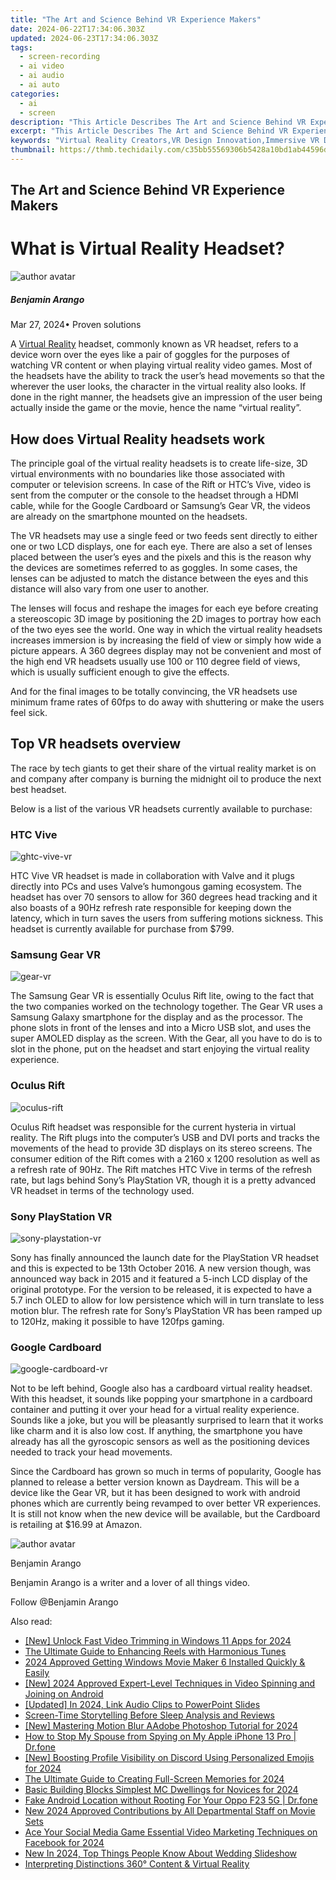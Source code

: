 ```yaml
---
title: "The Art and Science Behind VR Experience Makers"
date: 2024-06-22T17:34:06.303Z
updated: 2024-06-23T17:34:06.303Z
tags: 
  - screen-recording
  - ai video
  - ai audio
  - ai auto
categories: 
  - ai
  - screen
description: "This Article Describes The Art and Science Behind VR Experience Makers"
excerpt: "This Article Describes The Art and Science Behind VR Experience Makers"
keywords: "Virtual Reality Creators,VR Design Innovation,Immersive VR Developers,Interactive VR Artistry,VR Experience Makers,Tech in VR Crafting,Science of VR Making"
thumbnail: https://thmb.techidaily.com/c35bb55569306b5428a10bd1ab44596d5c722993db7a19d5db6d527a1da8e1b4.png
---
```


## The Art and Science Behind VR Experience Makers

# What is Virtual Reality Headset?

![author avatar](https://images.wondershare.com/filmora/article-images/benjamin-arango-author.jpg)

##### Benjamin Arango

 Mar 27, 2024• Proven solutions

 A [Virtual Reality](https://tools.techidaily.com/wondershare/filmora/download/) headset, commonly known as VR headset, refers to a device worn over the eyes like a pair of goggles for the purposes of watching VR content or when playing virtual reality video games. Most of the headsets have the ability to track the user’s head movements so that the wherever the user looks, the character in the virtual reality also looks. If done in the right manner, the headsets give an impression of the user being actually inside the game or the movie, hence the name “virtual reality”.

## How does Virtual Reality headsets work

 The principle goal of the virtual reality headsets is to create life-size, 3D virtual environments with no boundaries like those associated with computer or television screens. In case of the Rift or HTC’s Vive, video is sent from the computer or the console to the headset through a HDMI cable, while for the Google Cardboard or Samsung’s Gear VR, the videos are already on the smartphone mounted on the headsets.

 The VR headsets may use a single feed or two feeds sent directly to either one or two LCD displays, one for each eye. There are also a set of lenses placed between the user’s eyes and the pixels and this is the reason why the devices are sometimes referred to as goggles. In some cases, the lenses can be adjusted to match the distance between the eyes and this distance will also vary from one user to another.

 The lenses will focus and reshape the images for each eye before creating a stereoscopic 3D image by positioning the 2D images to portray how each of the two eyes see the world. One way in which the virtual reality headsets increases immersion is by increasing the field of view or simply how wide a picture appears. A 360 degrees display may not be convenient and most of the high end VR headsets usually use 100 or 110 degree field of views, which is usually sufficient enough to give the effects.

 And for the final images to be totally convincing, the VR headsets use minimum frame rates of 60fps to do away with shuttering or make the users feel sick.

## Top VR headsets overview

 The race by tech giants to get their share of the virtual reality market is on and company after company is burning the midnight oil to produce the next best headset.

 Below is a list of the various VR headsets currently available to purchase:

### HTC Vive

![ghtc-vive-vr](https://images.wondershare.com/filmora/article-images/htc-vive.png)

 HTC Vive VR headset is made in collaboration with Valve and it plugs directly into PCs and uses Valve’s humongous gaming ecosystem. The headset has over 70 sensors to allow for 360 degrees head tracking and it also boasts of a 90Hz refresh rate responsible for keeping down the latency, which in turn saves the users from suffering motions sickness. This headset is currently available for purchase from $799.

### Samsung Gear VR

![gear-vr](https://images.wondershare.com/filmora/article-images/gear-vr.png)

 The Samsung Gear VR is essentially Oculus Rift lite, owing to the fact that the two companies worked on the technology together. The Gear VR uses a Samsung Galaxy smartphone for the display and as the processor. The phone slots in front of the lenses and into a Micro USB slot, and uses the super AMOLED display as the screen. With the Gear, all you have to do is to slot in the phone, put on the headset and start enjoying the virtual reality experience.

### Oculus Rift

![oculus-rift](https://images.wondershare.com/filmora/article-images/oculus-rift.jpg)

 Oculus Rift headset was responsible for the current hysteria in virtual reality. The Rift plugs into the computer’s USB and DVI ports and tracks the movements of the head to provide 3D displays on its stereo screens. The consumer edition of the Rift comes with a 2160 x 1200 resolution as well as a refresh rate of 90Hz. The Rift matches HTC Vive in terms of the refresh rate, but lags behind Sony’s PlayStation VR, though it is a pretty advanced VR headset in terms of the technology used.

### Sony PlayStation VR

![sony-playstation-vr](https://images.wondershare.com/filmora/article-images/sony-playstation-vr.jpg)

 Sony has finally announced the launch date for the PlayStation VR headset and this is expected to be 13th October 2016\. A new version though, was announced way back in 2015 and it featured a 5-inch LCD display of the original prototype. For the version to be released, it is expected to have a 5.7 inch OLED to allow for low persistence which will in turn translate to less motion blur. The refresh rate for Sony’s PlayStation VR has been ramped up to 120Hz, making it possible to have 120fps gaming.

### Google Cardboard

![google-cardboard-vr](https://images.wondershare.com/filmora/article-images/google-cardboard-vr.jpg)

 Not to be left behind, Google also has a cardboard virtual reality headset. With this headset, it sounds like popping your smartphone in a cardboard container and putting it over your head for a virtual reality experience. Sounds like a joke, but you will be pleasantly surprised to learn that it works like charm and it is also low cost. If anything, the smartphone you have already has all the gyroscopic sensors as well as the positioning devices needed to track your head movements.

 Since the Cardboard has grown so much in terms of popularity, Google has planned to release a better version known as Daydream. This will be a device like the Gear VR, but it has been designed to work with android phones which are currently being revamped to over better VR experiences. It is still not know when the new device will be available, but the Cardboard is retailing at $16.99 at Amazon.

![author avatar](https://images.wondershare.com/filmora/article-images/benjamin-arango-author.jpg)

Benjamin Arango

Benjamin Arango is a writer and a lover of all things video.

Follow @Benjamin Arango


<ins class="adsbygoogle"
     style="display:block"
     data-ad-format="autorelaxed"
     data-ad-client="ca-pub-7571918770474297"
     data-ad-slot="1223367746"></ins>



<ins class="adsbygoogle"
     style="display:block"
     data-ad-client="ca-pub-7571918770474297"
     data-ad-slot="8358498916"
     data-ad-format="auto"
     data-full-width-responsive="true"></ins>


<span class="atpl-alsoreadstyle">Also read:</span>
<div><ul>
<li><a href="https://fox-http.techidaily.com/new-unlock-fast-video-trimming-in-windows-11-apps-for-2024/"><u>[New] Unlock Fast Video Trimming in Windows 11 Apps for 2024</u></a></li>
<li><a href="https://fox-http.techidaily.com/the-ultimate-guide-to-enhancing-reels-with-harmonious-tunes/"><u>The Ultimate Guide to Enhancing Reels with Harmonious Tunes</u></a></li>
<li><a href="https://fox-http.techidaily.com/2024-approved-getting-windows-movie-maker-6-installed-quickly-and-easily/"><u>2024 Approved  Getting Windows Movie Maker 6 Installed Quickly & Easily</u></a></li>
<li><a href="https://fox-http.techidaily.com/new-2024-approved-expert-level-techniques-in-video-spinning-and-joining-on-android/"><u>[New] 2024 Approved  Expert-Level Techniques in Video Spinning and Joining on Android</u></a></li>
<li><a href="https://fox-http.techidaily.com/updated-in-2024-link-audio-clips-to-powerpoint-slides/"><u>[Updated] In 2024, Link Audio Clips to PowerPoint Slides</u></a></li>
<li><a href="https://fox-http.techidaily.com/screen-time-storytelling-before-sleep-analysis-and-reviews/"><u>Screen-Time Storytelling Before Sleep  Analysis and Reviews</u></a></li>
<li><a href="https://fox-http.techidaily.com/new-mastering-motion-blur-aadobe-photoshop-tutorial-for-2024/"><u>[New] Mastering Motion Blur  AAdobe Photoshop Tutorial for 2024</u></a></li>
<li><a href="https://change-location.techidaily.com/how-to-stop-my-spouse-from-spying-on-my-apple-iphone-13-pro-drfone-by-drfone-virtual-ios/"><u>How to Stop My Spouse from Spying on My Apple iPhone 13 Pro | Dr.fone</u></a></li>
<li><a href="https://discord-videos.techidaily.com/new-boosting-profile-visibility-on-discord-using-personalized-emojis-for-2024/"><u>[New] Boosting Profile Visibility on Discord Using Personalized Emojis for 2024</u></a></li>
<li><a href="https://some-guidance.techidaily.com/the-ultimate-guide-to-creating-full-screen-memories-for-2024/"><u>The Ultimate Guide to Creating Full-Screen Memories for 2024</u></a></li>
<li><a href="https://screen-recording.techidaily.com/basic-building-blocks-simplest-mc-dwellings-for-novices-for-2024/"><u>Basic Building Blocks  Simplest MC Dwellings for Novices for 2024</u></a></li>
<li><a href="https://android-location.techidaily.com/fake-android-location-without-rooting-for-your-oppo-f23-5g-drfone-by-drfone-virtual/"><u>Fake Android Location without Rooting For Your Oppo F23 5G | Dr.fone</u></a></li>
<li><a href="https://voice-adjusting.techidaily.com/new-2024-approved-contributions-by-all-departmental-staff-on-movie-sets/"><u>New 2024 Approved Contributions by All Departmental Staff on Movie Sets</u></a></li>
<li><a href="https://facebook-clips.techidaily.com/ace-your-social-media-game-essential-video-marketing-techniques-on-facebook-for-2024/"><u>Ace Your Social Media Game  Essential Video Marketing Techniques on Facebook for 2024</u></a></li>
<li><a href="https://ai-editing-video.techidaily.com/new-in-2024-top-things-people-know-about-wedding-slideshow/"><u>New In 2024, Top Things People Know About Wedding Slideshow</u></a></li>
<li><a href="https://extra-tips.techidaily.com/interpreting-distinctions-360-content-and-virtual-reality/"><u>Interpreting Distinctions  360° Content & Virtual Reality</u></a></li>
</ul></div>
